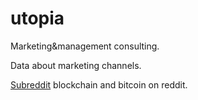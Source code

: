 # utopia
Marketing&amp;management consulting. 

Data about marketing channels. 

[Subreddit](utopia/reddit.md) blockchain and bitcoin on reddit.
